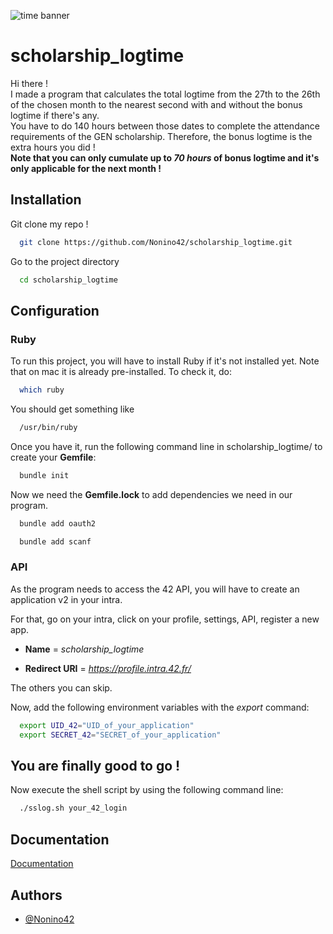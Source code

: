 ![time banner](https://kiwiorthoticservices.com/wp-content/uploads/saving-time-banner.jpg)

# scholarship_logtime

Hi there !  
I made a program that calculates the total logtime from the 27th to the 26th of the chosen month to the nearest second with and without the bonus logtime if there's any.  
You have to do 140 hours between those dates to complete the attendance requirements of the GEN scholarship.
Therefore, the bonus logtime is the extra hours you did !  
**Note that you can only cumulate up to _70 hours_ of bonus logtime and it's only applicable for the next month !**

## Installation

Git clone my repo !

```bash
  git clone https://github.com/Nonino42/scholarship_logtime.git
```

Go to the project directory

```bash
  cd scholarship_logtime
```
## Configuration

### Ruby

To run this project, you will have to install Ruby if it's not installed yet. Note that on mac it is already pre-installed. To check it, do:

```bash
  which ruby
```

You should get something like

```bash
  /usr/bin/ruby
```

Once you have it, run the following command line in scholarship_logtime/ to create your **Gemfile**:

```bash
  bundle init
```

Now we need the **Gemfile.lock** to add dependencies we need in our program.

```bash
  bundle add oauth2
```

```bash
  bundle add scanf
```

### API

As the program needs to access the 42 API, you will have to create an application v2 in your intra.

For that, go on your intra, click on your profile, settings, API, register a new app.

- **Name** = _scholarship_logtime_

- **Redirect URI** = _https://profile.intra.42.fr/_

The others you can skip.

Now, add the following environment variables with the _export_ command:

```bash
  export UID_42="UID_of_your_application"
  export SECRET_42="SECRET_of_your_application"
```
## You are finally good to go !

Now execute the shell script by using the following command line:

```bash
  ./sslog.sh your_42_login
```

## Documentation

[Documentation](https://api.intra.42.fr/apidoc/guides/getting_started)


## Authors

- [@Nonino42](https://www.github.com/Nonino42)
